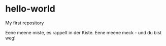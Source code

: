 # hello-world
My first repository

Eene meene miste, es rappelt in der Kiste.
Eene meene meck - und du bist weg!
